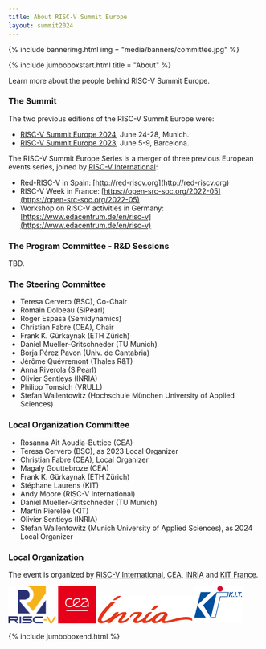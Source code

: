 ```yaml
---
title: About RISC-V Summit Europe
layout: summit2024
---
```


{% include bannerimg.html
    img = "media/banners/committee.jpg"
%}

{% include jumboboxstart.html
    title = "About"
%}

Learn more about the people behind RISC-V Summit Europe.

### The Summit

The two previous editions of the RISC-V Summit Europe were:
- [RISC-V Summit Europe 2024](https://riscv-europe.org/summit/2024), June 24-28, Munich.
- [RISC-V Summit Europe 2023](https://riscv-europe.org/summit/2023), June 5-9, Barcelona.

The RISC-V Summit Europe Series is a merger of three previous European
events series, joined by [RISC-V International](https://riscv.org):

- Red-RISC-V in Spain: [http://red-riscv.org](http://red-riscv.org)
- RISC-V Week in France: [https://open-src-soc.org/2022-05](https://open-src-soc.org/2022-05)
- Workshop on RISC-V activities in Germany: [https://www.edacentrum.de/en/risc-v](https://www.edacentrum.de/en/risc-v)

### The Program Committee - R&D Sessions

TBD.

<!-- - Jan Andersson (Frontgrade Gaisler) -->
<!-- - Jeremy Bennett (Embecosm) -->
<!-- - Holger Blasum (Sysgo) -->
<!-- - Alex Bradbury (Igalia) -->
<!-- - Ramon Canal (UPC) -->
<!-- - Gregory Chadwick (LowRISC) -->
<!-- - Samuel Chiang (Andes) -->
<!-- - Fabio De Ambroggi (STMicroelectronics) -->
<!-- - Denis Dutoit (CEA) -->
<!-- - Angelo Garofalo (University of Bologna) -->
<!-- - Michael Gielda (Antmicro) -->
<!-- - Daniel Große (Uni Linz) -->
<!-- - Timo Hämäläinen  (Tampere Uni) -->
<!-- - Frederic Heitzmann (Tiempo Secure) -->
<!-- - Eyck Jentzsch (MINRES) -->
<!-- - Nick Kossifidis (FORTH) -->
<!-- - Larry Lapides (Synopsys) -->
<!-- - Nathan Ma (Nuclei) -->
<!-- - Fabrizio Magugliani (E4CE) -->
<!-- - Andreas Mauderer (Bosch) -->
<!-- - Daniel Mueller-Gritschneder (TU Munich), PC Co-Chair -->
<!-- - Rihards Novickis (EDI) -->
<!-- - Katzalin Olcoz Herrero (UCM) -->
<!-- - Arthur Perais (TIMA, CNRS) -->
<!-- - Borja Pérez Pavon (Univ. de Cantabria), PC Co-Chair -->
<!-- - Sandro Pinto (University of Minho) -->
<!-- - Shawn Prestridge (IAR) -->
<!-- - Jérôme Quévremont (Thales) -->
<!-- - Thomas Roecker (Infineon) -->
<!-- - Davide Rossi (University of Bologna) -->
<!-- - Olivier Savry (CEA) -->
<!-- - Olivier Sentieys (INRIA), PC Chair -->
<!-- - Davide Schiavone (OpenHW Group) -->
<!-- - Georg Sigl (TU Munich) -->
<!-- - Sharad Sinha (IIT Goa) -->
<!-- - Gabriel L. Somlo (CMU) -->
<!-- - Philipp Tomsich (VRULL) -->
<!-- - Jonathan Woodruff (Univ. of Cambridge) -->
<!-- - An Xu (Beijing Institute of Open Source Chip) -->
<!-- - Florian Zaruba (Axelera) -->

<!-- ### The Industry Session Committee -->

<!-- - Marc Canel (Ventana) -->
<!-- - Andy Moore (RISC-V International) -->
<!-- - Daniel Mueller-Gritschneder (TU Munich) -->
<!-- - Borja Pérez Pavon (Univ. de Cantabria) -->
<!-- - Victoria Rege (Imagination) -->
<!-- - Olivier Sentieys (INRIA) -->
<!-- - Tiffany Sparks (RISC-V International) -->
<!-- - Philipp Tomsich (VRULL) -->
<!-- - Stefan Wallentowitz (Munich University of Applied Sciences) -->
<!-- - An Xu (Beijing Institute of Open Source Chip) -->
<!-- - Itai Yarom (MIPS) -->

### The Steering Committee

- Teresa Cervero (BSC), Co-Chair
- Romain Dolbeau (SiPearl)
- Roger Espasa (Semidynamics)
- Christian Fabre (CEA), Chair
- Frank K. Gürkaynak (ETH Zürich)
- Daniel Mueller-Gritschneder (TU Munich)
- Borja Pérez Pavon (Univ. de Cantabria)
- Jérôme Quévremont (Thales R&T)
- Anna Riverola (SiPearl)
- Olivier Sentieys (INRIA)
- Philipp Tomsich (VRULL)
- Stefan Wallentowitz (Hochschule München University of Applied Sciences)

### Local Organization Committee

- Rosanna Ait Aoudia-Buttice (CEA)
- Teresa Cervero (BSC), as 2023 Local Organizer
- Christian Fabre (CEA), Local Organizer
- Magaly Gouttebroze (CEA)
- Frank K. Gürkaynak (ETH Zürich)
- Stéphane Laurens (KIT)
- Andy Moore (RISC-V International)
- Daniel Mueller-Gritschneder (TU Munich)
- Martin Pierelée (KIT)
- Olivier Sentieys (INRIA)
- Stefan Wallentowitz (Munich University of Applied Sciences), as 2024 Local Organizer

### Local Organization

The event is organized by [RISC-V International](https://riscv.org),
[CEA](https://www.cea.fr), [INRIA](https://inria.fr) and [KIT
France](https://kit-group.org/offices/paris/).

<div class="d-flex justify-content-center align-items-center">
    <img src="media/logos/RISC-V-logo-square.svg" height="75" class="me-5" alt="RISC-V">
    <img src="media/logos/CEA.svg" height="75" class="mx-3" alt="CEA">
    <img src="media/logos/INRIA.svg" height="55" class="mx-3" alt="INRIA">
    <img src="media/logos/Kit-Group-logo.svg" height="75" class="ms-5" alt="KIT">
</div>

{% include jumboboxend.html %}
